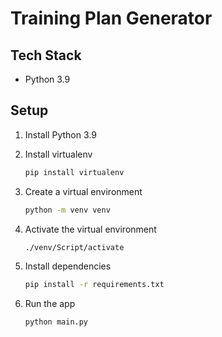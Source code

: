 # Training Plan Generator

## Tech Stack

- Python 3.9

## Setup

1. Install Python 3.9
2. Install virtualenv

    ```bash
    pip install virtualenv
    ```

3. Create a virtual environment

    ```bash
    python -m venv venv
    ```

4. Activate the virtual environment

    ```bash
    ./venv/Script/activate
    ```

5. Install dependencies

    ```bash
    pip install -r requirements.txt
    ```

6. Run the app

    ```bash
    python main.py
    ```

